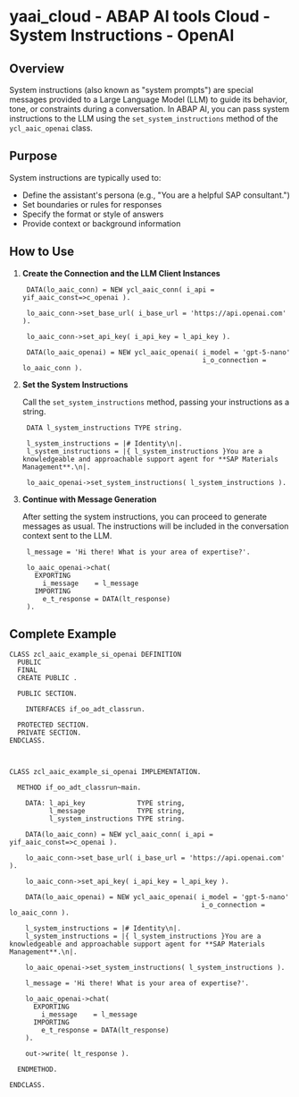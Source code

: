 # yaai_cloud - ABAP AI tools Cloud - System Instructions - OpenAI

## Overview

System instructions (also known as "system prompts") are special messages provided to a Large Language Model (LLM) to guide its behavior, tone, or constraints during a conversation. In ABAP AI, you can pass system instructions to the LLM using the `set_system_instructions` method of the `ycl_aaic_openai` class.

## Purpose

System instructions are typically used to:

- Define the assistant's persona (e.g., "You are a helpful SAP consultant.")
- Set boundaries or rules for responses
- Specify the format or style of answers
- Provide context or background information

## How to Use

1. **Create the Connection and the LLM Client Instances**

   ```abap
    DATA(lo_aaic_conn) = NEW ycl_aaic_conn( i_api = yif_aaic_const=>c_openai ).

    lo_aaic_conn->set_base_url( i_base_url = 'https://api.openai.com' ).

    lo_aaic_conn->set_api_key( i_api_key = l_api_key ).

    DATA(lo_aaic_openai) = NEW ycl_aaic_openai( i_model = 'gpt-5-nano'
                                                i_o_connection = lo_aaic_conn ).
   ```

2. **Set the System Instructions**

   Call the `set_system_instructions` method, passing your instructions as a string.

   ```abap
    DATA l_system_instructions TYPE string.

    l_system_instructions = |# Identity\n|.
    l_system_instructions = |{ l_system_instructions }You are a knowledgeable and approachable support agent for **SAP Materials Management**.\n|.

    lo_aaic_openai->set_system_instructions( l_system_instructions ).
   ```

3. **Continue with Message Generation**

   After setting the system instructions, you can proceed to generate messages as usual. The instructions will be included in the conversation context sent to the LLM.

   ```abap
    l_message = 'Hi there! What is your area of expertise?'.

    lo_aaic_openai->chat(
      EXPORTING
        i_message    = l_message
      IMPORTING
        e_t_response = DATA(lt_response)
    ).
   ```

## Complete Example

```abap
CLASS zcl_aaic_example_si_openai DEFINITION
  PUBLIC
  FINAL
  CREATE PUBLIC .

  PUBLIC SECTION.

    INTERFACES if_oo_adt_classrun.

  PROTECTED SECTION.
  PRIVATE SECTION.
ENDCLASS.



CLASS zcl_aaic_example_si_openai IMPLEMENTATION.

  METHOD if_oo_adt_classrun~main.

    DATA: l_api_key             TYPE string,
          l_message             TYPE string,
          l_system_instructions TYPE string.

    DATA(lo_aaic_conn) = NEW ycl_aaic_conn( i_api = yif_aaic_const=>c_openai ).

    lo_aaic_conn->set_base_url( i_base_url = 'https://api.openai.com' ).

    lo_aaic_conn->set_api_key( i_api_key = l_api_key ).

    DATA(lo_aaic_openai) = NEW ycl_aaic_openai( i_model = 'gpt-5-nano'
                                                i_o_connection = lo_aaic_conn ).

    l_system_instructions = |# Identity\n|.
    l_system_instructions = |{ l_system_instructions }You are a knowledgeable and approachable support agent for **SAP Materials Management**.\n|.

    lo_aaic_openai->set_system_instructions( l_system_instructions ).

    l_message = 'Hi there! What is your area of expertise?'.

    lo_aaic_openai->chat(
      EXPORTING
        i_message    = l_message
      IMPORTING
        e_t_response = DATA(lt_response)
    ).

    out->write( lt_response ).

  ENDMETHOD.

ENDCLASS.
```